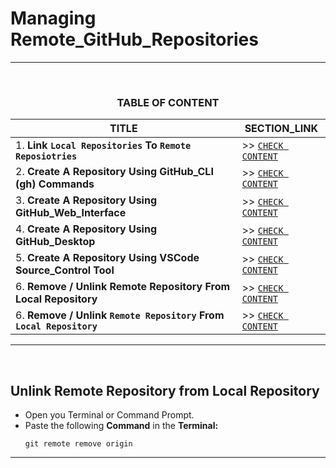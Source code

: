 # Managing Remote_GitHub_Repositories
---
<br>
<div align="center">
 
### TABLE OF CONTENT
 
| TITLE                                                                                                          | SECTION_LINK                                                                                  |
|----------------------------------------------------------------------------------------------------------------|-----------------------------------------------------------------------------------------------|
| 1.  **Link `Local Repositories` To `Remote Reposiotries`**                                                     | >> [` CHECK CONTENT `](#repository-initialization--using-git_cli--recommended)                |
| 2.  **Create A Repository Using GitHub_CLI (gh) Commands**                                                     | >> [` CHECK CONTENT `](#repository-initialization--using-github_cli-gh--recommended)          |
| 3.  **Create A Repository Using GitHub_Web_Interface**                                                         | >> [` CHECK CONTENT `](#repository-initialization--using-github_website--recommended)         |
| 4.  **Create A Repository Using GitHub_Desktop**                                                               | >> [` CHECK CONTENT `](#repository-initialization--using-github_desktop-)                     |
| 5.  **Create A Repository Using VSCode Source_Control Tool**                                                   | >> [` CHECK CONTENT `](#repository-initialization--using-vscode-source-control-)              |
| 6.  **Remove / Unlink Remote Repository From Local Repository**                                                | >> [` CHECK CONTENT `](#unlink-remote-repository-from-local-repository)                       |
| 6.  **Remove / Unlink `Remote Repository` From `Local Repository`**                                            | >> [` CHECK CONTENT `](#unlink-remote-repository-from-local-repository)                       |
</div>

---
<br>

## Unlink Remote Repository from Local Repository
  - Open you Terminal or Command Prompt.
  - Paste the following **Command** in the **Terminal:**
    ```
    git remote remove origin
    ```
---
